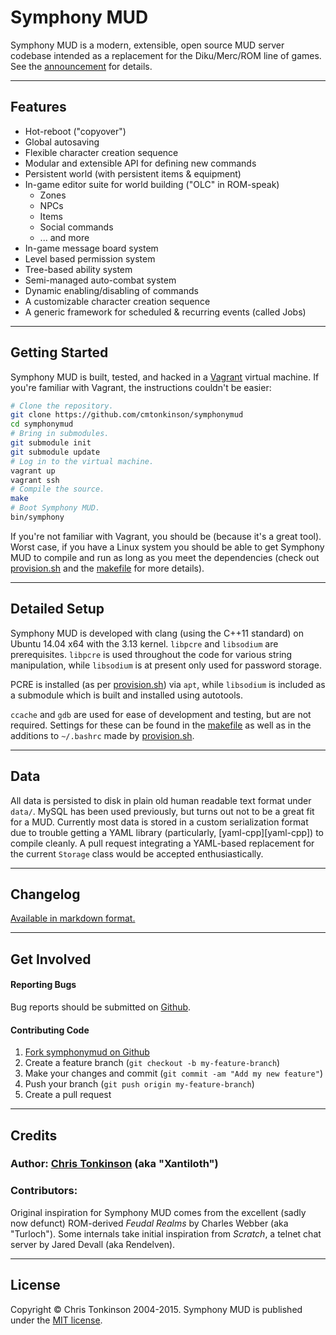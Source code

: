 # Symphony MUD
Symphony MUD is a modern, extensible, open source MUD server codebase intended as a replacement for the Diku/Merc/ROM line of games. See the [announcement][announcement] for details.

---
## Features

  * Hot-reboot ("copyover")
  * Global autosaving
  * Flexible character creation sequence
  * Modular and extensible API for defining new commands
  * Persistent world (with persistent items & equipment)
  * In-game editor suite for world building ("OLC" in ROM-speak)
    * Zones
    * NPCs
    * Items
    * Social commands
    * ... and more
  * In-game message board system
  * Level based permission system
  * Tree-based ability system
  * Semi-managed auto-combat system
  * Dynamic enabling/disabling of commands
  * A customizable character creation sequence
  * A generic framework for scheduled & recurring events (called Jobs)

---
## Getting Started
Symphony MUD is built, tested, and hacked in a [Vagrant][vagrant] virtual machine. If you're familiar with Vagrant, the instructions couldn't be easier:

```bash
# Clone the repository.
git clone https://github.com/cmtonkinson/symphonymud
cd symphonymud
# Bring in submodules.
git submodule init
git submodule update
# Log in to the virtual machine.
vagrant up
vagrant ssh
# Compile the source.
make
# Boot Symphony MUD.
bin/symphony
```

If you're not familiar with Vagrant, you should be (because it's a great tool). Worst case, if you have a Linux system you should be able to get Symphony MUD to compile and run as long as you meet the dependencies (check out [provision.sh](provision.sh) and the [makefile](makefile) for more details).

---
## Detailed Setup
Symphony MUD is developed with clang (using the C++11 standard) on Ubuntu 14.04 x64 with the 3.13 kernel. `libpcre` and `libsodium` are prerequisites. `libpcre` is used throughout the code for various string manipulation, while `libsodium` is at present only used for password storage.

PCRE is installed (as per [provision.sh](provision.sh)) via `apt`, while `libsodium` is included as a submodule which is built and installed using autotools.

`ccache` and `gdb` are used for ease of development and testing, but are not required. Settings for these can be found in the [makefile](makefile) as well as in the additions to `~/.bashrc` made by [provision.sh](provision.sh).

---
## Data
All data is persisted to disk in plain old human readable text format under `data/`. MySQL has been used previously, but turns out not to be a great fit for a MUD. Currently most data is stored in a custom serialization format due to trouble getting a YAML library (particularly, [yaml-cpp][yaml-cpp]) to compile cleanly. A pull request integrating a YAML-based replacement for the current `Storage` class would be accepted enthusiastically.

---
## Changelog
[Available in markdown format.](doc/CHANGELOG.md)

---
## Get Involved
#### Reporting Bugs
Bug reports should be submitted on [Github][bugs].

#### Contributing Code

  1. [Fork symphonymud on Github][fork]
  1. Create a feature branch (`git checkout -b my-feature-branch`)
  1. Make your changes and commit (`git commit -am "Add my new feature"`)
  1. Push your branch (`git push origin my-feature-branch`)
  1. Create a pull request

---
## Credits
### Author: [Chris Tonkinson][chris] (aka "Xantiloth")

### Contributors:
Original inspiration for Symphony MUD comes from the excellent (sadly now defunct) ROM-derived *Feudal Realms* by Charles Webber (aka "Turloch"). Some internals take initial inspiration from *Scratch*, a telnet chat server by Jared Devall (aka Rendelven).

---
## License
Copyright © Chris Tonkinson 2004-2015. Symphony MUD is published under the [MIT license](doc/LICENSE.md).



[vagrant]: https://www.vagrantup.com/
[bugs]: https://github.com/cmtonkinson/symphonymud/issues
[fork]: https://github.com/cmtonkinson/symphonymud/fork
[chris]: http://chris.tonkinson.com/
[announcement]: http://chris.tonkinson.com/2015/symphony-mud.html
